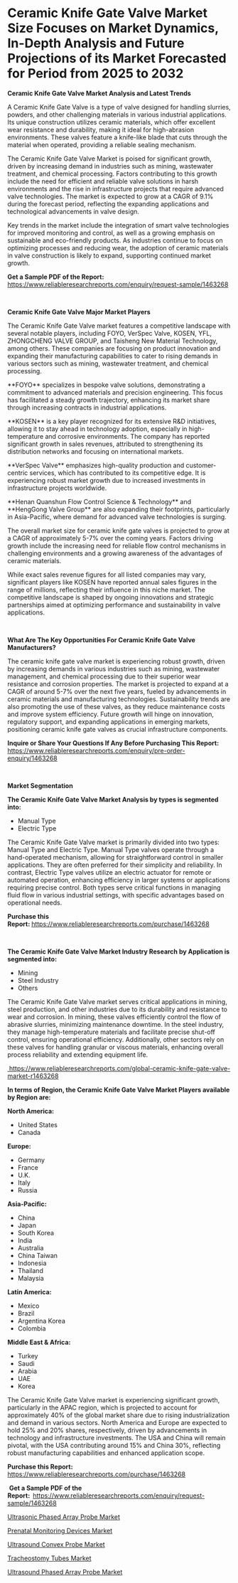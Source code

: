 <p><h1>Ceramic Knife Gate Valve Market Size Focuses on Market Dynamics, In-Depth Analysis and Future Projections of its Market Forecasted for Period from 2025 to 2032</h1></p><p><strong>Ceramic Knife Gate Valve Market Analysis and Latest Trends</strong></p>
<p><p>A Ceramic Knife Gate Valve is a type of valve designed for handling slurries, powders, and other challenging materials in various industrial applications. Its unique construction utilizes ceramic materials, which offer excellent wear resistance and durability, making it ideal for high-abrasion environments. These valves feature a knife-like blade that cuts through the material when operated, providing a reliable sealing mechanism.</p><p>The Ceramic Knife Gate Valve Market is poised for significant growth, driven by increasing demand in industries such as mining, wastewater treatment, and chemical processing. Factors contributing to this growth include the need for efficient and reliable valve solutions in harsh environments and the rise in infrastructure projects that require advanced valve technologies. The market is expected to grow at a CAGR of 9.1% during the forecast period, reflecting the expanding applications and technological advancements in valve design. </p><p>Key trends in the market include the integration of smart valve technologies for improved monitoring and control, as well as a growing emphasis on sustainable and eco-friendly products. As industries continue to focus on optimizing processes and reducing wear, the adoption of ceramic materials in valve construction is likely to expand, supporting continued market growth.</p></p>
<p><strong>Get a Sample PDF of the Report:&nbsp;</strong> <a href="https://www.reliableresearchreports.com/enquiry/request-sample/1463268?utm_campaign=3025&utm_medium=2&utm_source=Github&utm_content=ia&utm_term=09042025&utm_id=ceramic-knife-gate-valve">https://www.reliableresearchreports.com/enquiry/request-sample/1463268</a></p>
<p>&nbsp;</p>
<p><strong>Ceramic Knife Gate Valve Major Market Players</strong></p>
<p><p>The Ceramic Knife Gate Valve market features a competitive landscape with several notable players, including FOYO, VerSpec Valve, KOSEN, YFL, ZHONGCHENG VALVE GROUP, and Taisheng New Material Technology, among others. These companies are focusing on product innovation and expanding their manufacturing capabilities to cater to rising demands in various sectors such as mining, wastewater treatment, and chemical processing.</p><p>**FOYO** specializes in bespoke valve solutions, demonstrating a commitment to advanced materials and precision engineering. This focus has facilitated a steady growth trajectory, enhancing its market share through increasing contracts in industrial applications.</p><p>**KOSEN** is a key player recognized for its extensive R&D initiatives, allowing it to stay ahead in technology adoption, especially in high-temperature and corrosive environments. The company has reported significant growth in sales revenues, attributed to strengthening its distribution networks and focusing on international markets.</p><p>**VerSpec Valve** emphasizes high-quality production and customer-centric services, which has contributed to its competitive edge. It is experiencing robust market growth due to increased investments in infrastructure projects worldwide.</p><p>**Henan Quanshun Flow Control Science & Technology** and **HengGong Valve Group** are also expanding their footprints, particularly in Asia-Pacific, where demand for advanced valve technologies is surging.</p><p>The overall market size for ceramic knife gate valves is projected to grow at a CAGR of approximately 5-7% over the coming years. Factors driving growth include the increasing need for reliable flow control mechanisms in challenging environments and a growing awareness of the advantages of ceramic materials.</p><p>While exact sales revenue figures for all listed companies may vary, significant players like KOSEN have reported annual sales figures in the range of millions, reflecting their influence in this niche market. The competitive landscape is shaped by ongoing innovations and strategic partnerships aimed at optimizing performance and sustainability in valve applications.</p></p>
<p>&nbsp;</p>
<p><strong>What Are The Key Opportunities For Ceramic Knife Gate Valve Manufacturers?</strong></p>
<p><p>The ceramic knife gate valve market is experiencing robust growth, driven by increasing demands in various industries such as mining, wastewater management, and chemical processing due to their superior wear resistance and corrosion properties. The market is projected to expand at a CAGR of around 5-7% over the next five years, fueled by advancements in ceramic materials and manufacturing technologies. Sustainability trends are also promoting the use of these valves, as they reduce maintenance costs and improve system efficiency. Future growth will hinge on innovation, regulatory support, and expanding applications in emerging markets, positioning ceramic knife gate valves as crucial infrastructure components.</p></p>
<p><strong>Inquire or Share Your Questions If Any Before Purchasing This Report:</strong> <a href="https://www.reliableresearchreports.com/enquiry/pre-order-enquiry/1463268?utm_campaign=3025&utm_medium=2&utm_source=Github&utm_content=ia&utm_term=09042025&utm_id=ceramic-knife-gate-valve">https://www.reliableresearchreports.com/enquiry/pre-order-enquiry/1463268</a></p>
<p>&nbsp;</p>
<p><strong>Market Segmentation</strong></p>
<p><strong>The Ceramic Knife Gate Valve Market Analysis by types is segmented into:</strong></p>
<p><ul><li>Manual Type</li><li>Electric Type</li></ul></p>
<p><p>The Ceramic Knife Gate Valve market is primarily divided into two types: Manual Type and Electric Type. Manual Type valves operate through a hand-operated mechanism, allowing for straightforward control in smaller applications. They are often preferred for their simplicity and reliability. In contrast, Electric Type valves utilize an electric actuator for remote or automated operation, enhancing efficiency in larger systems or applications requiring precise control. Both types serve critical functions in managing fluid flow in various industrial settings, with specific advantages based on operational needs.</p></p>
<p><strong>Purchase this Report:&nbsp;</strong><a href="https://www.reliableresearchreports.com/purchase/1463268?utm_campaign=3025&utm_medium=2&utm_source=Github&utm_content=ia&utm_term=09042025&utm_id=ceramic-knife-gate-valve">https://www.reliableresearchreports.com/purchase/1463268</a></p>
<p>&nbsp;</p>
<p><strong>The Ceramic Knife Gate Valve Market Industry Research by Application is segmented into:</strong></p>
<p><ul><li>Mining</li><li>Steel Industry</li><li>Others</li></ul></p>
<p><p>The Ceramic Knife Gate Valve market serves critical applications in mining, steel production, and other industries due to its durability and resistance to wear and corrosion. In mining, these valves efficiently control the flow of abrasive slurries, minimizing maintenance downtime. In the steel industry, they manage high-temperature materials and facilitate precise shut-off control, ensuring operational efficiency. Additionally, other sectors rely on these valves for handling granular or viscous materials, enhancing overall process reliability and extending equipment life.</p></p>
<p><a href="https://www.reliableresearchreports.com/global-ceramic-knife-gate-valve-market-r1463268?utm_campaign=3025&utm_medium=2&utm_source=Github&utm_content=ia&utm_term=09042025&utm_id=ceramic-knife-gate-valve">&nbsp;https://www.reliableresearchreports.com/global-ceramic-knife-gate-valve-market-r1463268</a></p>
<p><strong>In terms of Region, the Ceramic Knife Gate Valve Market Players available by Region are:</strong></p>
<p>
    <p> <strong> North America: </strong>
        <ul>
            <li>United States</li>
            <li>Canada</li>
        </ul>
        </p> 
    <p> <strong> Europe: </strong>
        <ul>
            <li>Germany</li>
            <li>France</li>
            <li>U.K.</li>
            <li>Italy</li>
            <li>Russia</li>
        </ul>
        </p> 
    <p> <strong> Asia-Pacific: </strong>
        <ul>
            <li>China</li>
            <li>Japan</li>
            <li>South Korea</li>
            <li>India</li>
            <li>Australia</li>
            <li>China Taiwan</li>
            <li>Indonesia</li>
            <li>Thailand</li>
            <li>Malaysia</li>
        </ul>
        </p> 
    <p> <strong> Latin America: </strong>
        <ul>
            <li>Mexico</li>
            <li>Brazil</li>
            <li>Argentina Korea</li>
            <li>Colombia</li>
        </ul>
        </p> 
    <p> <strong> Middle East & Africa: </strong>
        <ul>
            <li>Turkey</li>
            <li>Saudi</li>
            <li>Arabia</li>
            <li>UAE</li>
            <li>Korea</li>
        </ul>
    </p>
    </p>
<p><p>The Ceramic Knife Gate Valve market is experiencing significant growth, particularly in the APAC region, which is projected to account for approximately 40% of the global market share due to rising industrialization and demand in various sectors. North America and Europe are expected to hold 25% and 20% shares, respectively, driven by advancements in technology and infrastructure investments. The USA and China will remain pivotal, with the USA contributing around 15% and China 30%, reflecting robust manufacturing capabilities and enhanced application scope.</p></p>
<p><strong>Purchase this Report: </strong><a href="https://www.reliableresearchreports.com/purchase/1463268?utm_campaign=3025&utm_medium=2&utm_source=Github&utm_content=ia&utm_term=09042025&utm_id=ceramic-knife-gate-valve">https://www.reliableresearchreports.com/purchase/1463268</a></p>
<p>&nbsp;<strong>Get a Sample PDF of the Report:&nbsp;&nbsp;</strong><a href="https://www.reliableresearchreports.com/enquiry/request-sample/1463268?utm_campaign=3025&utm_medium=2&utm_source=Github&utm_content=ia&utm_term=09042025&utm_id=ceramic-knife-gate-valve">https://www.reliableresearchreports.com/enquiry/request-sample/1463268</a></p>
<p><strong></strong></p>
<p><p><a href="https://www.linkedin.com/pulse/ultrasonic-phased-array-probe-market-global-analysis-trends-vqv9f?utm_campaign=3025&utm_medium=2&utm_source=Github&utm_content=ia&utm_term=09042025&utm_id=ceramic-knife-gate-valve">Ultrasonic Phased Array Probe Market</a></p><p><a href="https://www.linkedin.com/pulse/prenatal-monitoring-devices-report-industry-analysis-42klf?utm_campaign=3025&utm_medium=2&utm_source=Github&utm_content=ia&utm_term=09042025&utm_id=ceramic-knife-gate-valve">Prenatal Monitoring Devices Market</a></p><p><a href="https://www.linkedin.com/pulse/ultrasound-convex-probe-market-tracking-sales-employment-126-pa0lf?utm_campaign=3025&utm_medium=2&utm_source=Github&utm_content=ia&utm_term=09042025&utm_id=ceramic-knife-gate-valve">Ultrasound Convex Probe Market</a></p><p><a href="https://www.linkedin.com/pulse/tracheostomy-tubes-market-global-insights-regional-analysis-2025-ytlaf?utm_campaign=3025&utm_medium=2&utm_source=Github&utm_content=ia&utm_term=09042025&utm_id=ceramic-knife-gate-valve">Tracheostomy Tubes Market</a></p><p><a href="https://www.linkedin.com/pulse/detailed-examination-ultrasound-phased-array-probe-market-macro-gmyff?utm_campaign=3025&utm_medium=2&utm_source=Github&utm_content=ia&utm_term=09042025&utm_id=ceramic-knife-gate-valve">Ultrasound Phased Array Probe Market</a></p></p>